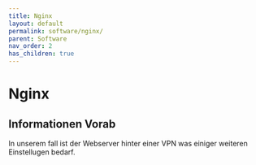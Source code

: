 ```yaml
---
title: Nginx
layout: default
permalink: software/nginx/
parent: Software
nav_order: 2
has_children: true
---
```


# Nginx

## Informationen Vorab

In unserem fall ist der Webserver hinter einer VPN was einiger weiteren Einstellugen bedarf.  
